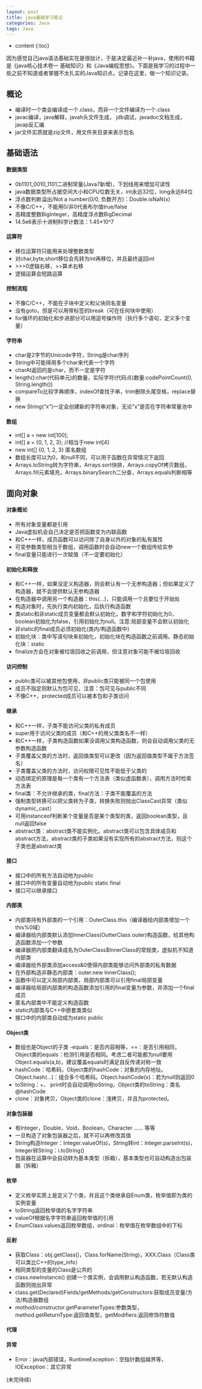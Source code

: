 ```yaml
---
layout: post
title: java基础学习笔记
categories: Java
tags: Java
---
```


* content
{:toc}

因为感觉自己java语法基础实在是很拙计，于是决定最近补一补java，使用的书籍是《java核心技术卷一 基础知识》和《Java编程思想》。下面是我学习的过程中一些之前不知道或者掌握不太扎实的Java知识点，记录在这里，做一个知识记录。

## 概论

- 编译时一个类会编译成一个.class，而非一个文件编译为一个.class
- javac编译，java解释，javah头文件生成， jdb调试，javadoc文档生成，javap反汇编
- jar文件实质就是zip文件，用文件夹目录来表示包名

## 基础语法

#### 数据类型

 - 0b1101\_0010\_1101二进制常量(Java7新增)，下划线用来增加可读性
 - java数据类型所占据空间大小和CPU位数无关，int永远32位，long永远64位
 - 浮点数判断溢出/Not a number(0/0, 负数开方)：Double.isNaN(x)
 - 不像C/C++，不能用0/非0代表布尔值true/false
 - 高精度整数BigInteger，高精度浮点数BigDecimal
 - 14.5e6表示十进制科学计数法：1.45*10^7

#### 运算符

 - 移位运算符只能用来处理整数类型
 - 对char,byte,short移位会先转为int再移位，并且最终返回int
 - \>\>\>0逻辑右移，\>\>算术右移
 - 逻辑运算会短路运算

#### 控制流程

- 不像C/C++，不能在子块中定义和父块同名变量
- 没有goto，但是可以用带标签的break（可在任何块中使用）
- for循环的初始化和步进部分可以用逗号操作符（执行多个语句，定义多个变量）

#### 字符串

- char是2字节的Unicode字符，String是char序列
- String中可能得用多个char来代表一个字符
- charAt返回的是char，而不一定是字符
- length():char(代码单元)的数量，实际字符(代码点)数量:codePointCount(0, String.length())
- compareTo比较字典顺序，indexOf查找子串，trim删除头尾空格，replace替换
- new String(“x”)一定会创建新的字符串对象，无论”x”是否在字符串常量池中

#### 数组

- int[] a = new int[100];
- int[] a = {0, 1, 2, 3};  //相当于new int[4]
- new int[] {0, 1, 2, 3} 匿名数组
- 数组长度可以为0，和null不同，可以用于函数在异常情况下返回
- Arrays.toString转为字符串，Arrays.sort快排，Arrays.copyOf拷贝数组，Arrays.fill元素填充，Arrays.binarySearch二分查，Arrays.equals判断相等

## 面向对象
#### 对象概论

- 所有对象变量都是引用
- Java虚拟机会自己决定是否把函数变为内联函数
- 和C++一样，成员函数可以访问除了自身以外的对象的私有属性
- 可变参数类型相当于数组，调用函数时会自动new一个数组传给实参
- final变量只能进行一次赋值（不一定要初始化）

#### 初始化和释放

- 和C++一样，如果没定义构造器，则会默认有一个无参构造器；但如果定义了构造器，就不会提供默认无参构造器
- 在构造器中调用另一个构造器：this(...)，只能调用一个且要位于开始处
- 构造对象时，先执行类内初始化，后执行构造函数
- 类static和非static成员变量都会默认初始化，数字和字符初始化为0，boolean初始化为false，引用初始化为null。注意:局部变量不会默认初始化
- 非static的final成员必须初始化(类内/构造函数中)
- 初始化块：类中写语句块来初始化，初始化块在构造函数之前调用。静态初始化块：static
- finalize方会在对象被垃圾回收之前调用，但注意对象可能不被垃圾回收

#### 访问控制

- public类可以被其他包使用，非public类只能被同一个包使用
- 成员不指定则默认为包可见，注意：包可见与public不同
- 不像C++，protected成员可以被本包和子类访问

#### 继承

- 和C++一样，子类不能访问父类的私有成员
- super用于访问父类的成员（和C++的用父类类名不一样）
- 和C++一样，子类构造函数如果没调用父类构造函数，则会自动调用父类的无参数构造函数
- 子类覆盖父类的方法时，返回值类型可以更改（因为返回值类型不属于方法签名）
- 子类覆盖父类的方法时，访问权限可见性不能低于父类的
- 动态绑定的原理是每一个类有一个方法表（类似虚函数表），调用方法时检索方法表
- final类：不允许继承的类，final方法：子类不能覆盖的方法
- 强制类型转换可以把父类转为子类，转换失败则抛出ClassCast异常（类似dynamic_cast）
- 可用instanceof判断某个变量是否是某个类型的类，返回boolean类型，且null返回false
- abstract类：abstract类不能实例化。abstract类可以包含具体成员和abstract方法，abstract类的子类如果没有实现所有的abstract方法，则这个子类也是abstract类

#### 接口

- 接口中的所有方法自动地为public
- 接口中的所有变量自动地为public static final
- 接口可以继承接口

#### 内部类

- 内部类持有外部类的一个引用：OuterClass.this（编译器给内部类增加一个this%0域）
- 编译器给内部类默认添加InnerClass(OutterClass outer)构造函数，给其他构造函数添加一个参数
- 编译器把内部类翻译成名为OuterClass$InnerClass的常规类，虚拟机不知道内部类
- 编译器给外部类添加access&0使得内部类能够访问外部类的私有数据
- 在外部构造非静态内部类：outer.new InnerClass();
- 函数中可以定义局部内部类，局部内部类可以引用final局部变量
- 编译器给局部内部类的构造函数添加引用的final变量为参数，并添加一个final成员
- 匿名内部类中不能定义构造函数
- static内部类与C++中嵌套类类似
- 接口中的内部类自动成为static public

#### Object类

- 数组也是Object的子类
-equals：是否内容相等，==：是否引用相同，Object类的equals：检测引用是否相同。考虑二者可能都为null要用Object.equals(a,b)，建议覆盖equals时满足自反传递对称一致
- hashCode：哈希码，Object类的hashCode：对象的内存地址。Object.hash(...)：组合多个哈希码。Object.hashCode(x)：若为null则返回0
- toString：+、 print时会自动调用toString，Object类的toString：类名@hashCode
- clone：对象拷贝，Object类的clone：浅拷贝，并且为protected。

#### 对象包装器

- 有Integer，Double，Void，Boolean，Character ...... 等等
- 一旦构造了对象包装器之后，就不可以再修改其值
- String构造Integer：Integer.valueOf(s)，String转int：Integer.parseInt(s)，Integer转String：i.toString()
- 包装器在运算中会自动转为基本类型（拆箱），基本类型也可自动构造出包装器（拆箱）

#### 枚举

- 定义枚举实质上是定义了个类，并且这个类继承自Enum类，枚举值即为类的实例变量
- toString返回枚举值的名字字符串
- valueOf根据名字字符串返回枚举值的引用
- EnumClass.values返回枚举数组，ordinal：枚举值在枚举数组中的下标

#### 反射

- 获取Class：obj.getClass()，Class.forName(String)，XXX.Class（Class类可以类比C++的type_info）
- 相同类型的变量的Class是公共的
- class.newInstance() 创建一个类实例，会调用默认构造函数，若无默认构造函数则抛出异常
- class.get(Declared)Fields/getMethods/getConstructors:获取成员变量/方法/构造器数组
- mothod/constructor.getParameterTypes:参数类型，method.getReturnType:返回值类型，getModifiers:返回修饰符数值

#### 代理

#### 异常

- Error：java内部错误，RuntimeException：空指针数组越界等，IOException：其它异常

(未完待续)
